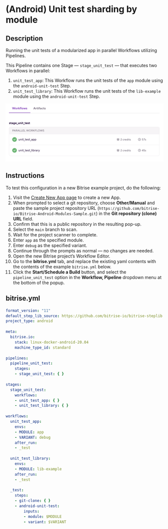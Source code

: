 # (Android) Unit test sharding by module

## Description

Running the unit tests of a modularized app in parallel Workflows utilizing Pipelines.

This Pipeline contains one Stage — `stage_unit_test` — that executes two Workflows in parallel:

1. `unit_test_app`: This Workflow runs the unit tests of the `app` module using the `android-unit-test` Step.
1. `unit_test_library`: This Workflow runs the unit tests of the `lib-example` module using the `android-unit-test` Step.

![A screenshot of the example Pipeline in Bitrise's web UI](./android-parallel-testing-unit-test-shards.png)

## Instructions

To test this configuration in a new Bitrise example project, do the following:

1. Visit the [Create New App page](https://app.bitrise.io/apps/add) to create a new App.
1. When prompted to select a git repository, choose **Other/Manual** and paste the sample project repository URL (`https://github.com/bitrise-io/Bitrise-Android-Modules-Sample.git`) in the **Git repository (clone) URL** field.
1. Confirm that this is a public repository in the resulting pop-up.
1. Select the `main` branch to scan.
1. Wait for the project scanner to complete.
1. Enter `app` as the specified module.
1. Enter `debug` as the specified variant.
1. Continue through the prompts as normal — no changes are needed.
1. Open the new Bitrise project’s Workflow Editor.
1. Go to the **bitrise.yml** tab, and replace the existing yaml contents with the contents of the example `bitrise.yml` below.
1. Click the **Start/Schedule a Build** button, and select the `pipeline_unit_test` option in the **Workflow, Pipeline** dropdown menu at the bottom of the popup.

## bitrise.yml

```yaml
format_version: "11"
default_step_lib_source: https://github.com/bitrise-io/bitrise-steplib.git
project_type: android

meta:
  bitrise.io:
    stack: linux-docker-android-20.04
    machine_type_id: standard

pipelines:
  pipeline_unit_test:
    stages:
    - stage_unit_test: { }

stages:
  stage_unit_test:
    workflows:
    - unit_test_app: { }
    - unit_test_library: { }

workflows:
  unit_test_app:
    envs:
    - MODULE: app
    - VARIANT: debug
    after_run:
    - _test

  unit_test_library:
    envs:
    - MODULE: lib-example
    after_run:
    - _test

  _test:
    steps:
    - git-clone: { }
    - android-unit-test:
        inputs:
        - module: $MODULE
        - variant: $VARIANT
```
